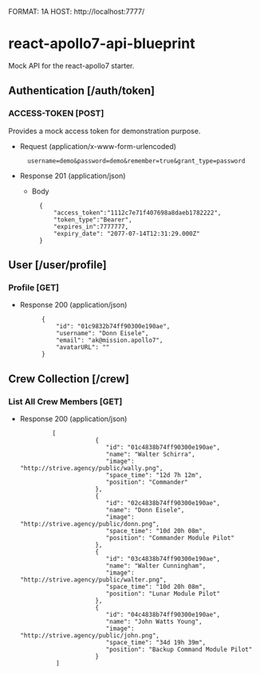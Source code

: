 FORMAT: 1A
HOST: http://localhost:7777/

# react-apollo7-api-blueprint
Mock API for the react-apollo7 starter.

## Authentication [/auth/token]

### ACCESS-TOKEN [POST]
Provides a mock access token for demonstration purpose.

+ Request (application/x-www-form-urlencoded)

        username=demo&password=demo&remember=true&grant_type=password


+ Response 201 (application/json)


    + Body

            {
                "access_token":"1112c7e71f407698a8daeb1782222",
                "token_type":"Bearer",
                "expires_in":7777777,
                "expiry_date": "2077-07-14T12:31:29.000Z"
            }

## User [/user/profile]

### Profile [GET]


+ Response 200 (application/json)

            {
                "id": "01c9832b74ff90300e190ae",
                "username": "Donn Eisele",
                "email": "ak@mission.apollo7",
                "avatarURL": ""
            }


## Crew Collection [/crew]

### List All Crew Members [GET]


+ Response 200 (application/json)

               [
                           {
                              "id": "01c4838b74ff90300e190ae",
                              "name": "Walter Schirra",
                              "image": "http://strive.agency/public/wally.png",
                              "space_time": "12d 7h 12m",
                              "position": "Commander"
                           },
                           {
                              "id": "02c4838b74ff90300e190ae",
                              "name": "Donn Eisele",
                              "image": "http://strive.agency/public/donn.png",
                              "space_time": "10d 20h 08m",
                              "position": "Commander Module Pilot"
                           },
                           {
                              "id": "03c4838b74ff90300e190ae",
                              "name": "Walter Cunningham",
                              "image": "http://strive.agency/public/walter.png",
                              "space_time": "10d 20h 08m",
                              "position": "Lunar Module Pilot"
                           },
                           {
                              "id": "04c4838b74ff90300e190ae",
                              "name": "John Watts Young",
                              "image": "http://strive.agency/public/john.png",
                              "space_time": "34d 19h 39m",
                              "position": "Backup Command Module Pilot"
                           }
                ]
